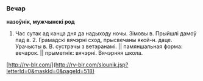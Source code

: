### Вечар
**назоўнік, мужчынскі род**

1. Час сутак ад канца дня да надыходу ночы. Зімовы в. Прыйшлі дамоў пад в. 2. Грамадскі вячэрні сход, прысвечаны якой-н. даце. Урачысты в. В. сустрэчы з ветэранамі. || памяншальная форма: вечарок. || прыметнік: вячэрні. Вячэрняя школа.

<a rel="author">[http://rv-blr.com/](http://rv-blr.com/slounik.jsp?letterId=0&maskId=0&pageId=518)</a>
